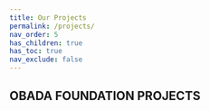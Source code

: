 ```yaml
---
title: Our Projects
permalink: /projects/
nav_order: 5
has_children: true
has_toc: true
nav_exclude: false
---
```



## OBADA FOUNDATION PROJECTS
